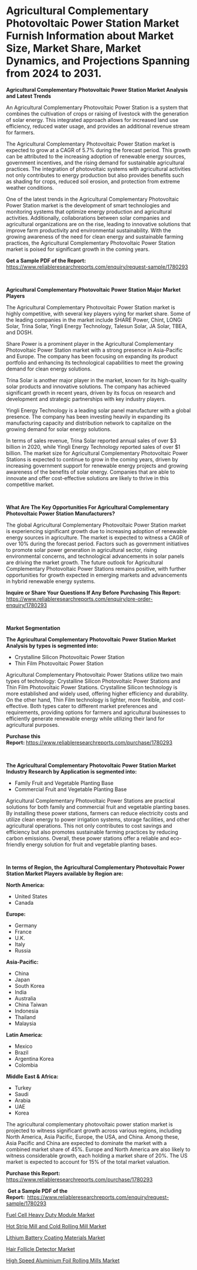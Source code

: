 <p><h1>Agricultural Complementary Photovoltaic Power Station Market Furnish Information about Market Size, Market Share, Market Dynamics, and Projections Spanning from 2024 to 2031.</h1></p><p><strong>Agricultural Complementary Photovoltaic Power Station Market Analysis and Latest Trends</strong></p>
<p><p>An Agricultural Complementary Photovoltaic Power Station is a system that combines the cultivation of crops or raising of livestock with the generation of solar energy. This integrated approach allows for increased land use efficiency, reduced water usage, and provides an additional revenue stream for farmers.</p><p>The Agricultural Complementary Photovoltaic Power Station market is expected to grow at a CAGR of 5.7% during the forecast period. This growth can be attributed to the increasing adoption of renewable energy sources, government incentives, and the rising demand for sustainable agricultural practices. The integration of photovoltaic systems with agricultural activities not only contributes to energy production but also provides benefits such as shading for crops, reduced soil erosion, and protection from extreme weather conditions.</p><p>One of the latest trends in the Agricultural Complementary Photovoltaic Power Station market is the development of smart technologies and monitoring systems that optimize energy production and agricultural activities. Additionally, collaborations between solar companies and agricultural organizations are on the rise, leading to innovative solutions that improve farm productivity and environmental sustainability. With the growing awareness of the need for clean energy and sustainable farming practices, the Agricultural Complementary Photovoltaic Power Station market is poised for significant growth in the coming years.</p></p>
<p><strong>Get a Sample PDF of the Report:&nbsp;</strong> <a href="https://www.reliableresearchreports.com/enquiry/request-sample/1780293">https://www.reliableresearchreports.com/enquiry/request-sample/1780293</a></p>
<p>&nbsp;</p>
<p><strong>Agricultural Complementary Photovoltaic Power Station Major Market Players</strong></p>
<p><p>The Agricultural Complementary Photovoltaic Power Station market is highly competitive, with several key players vying for market share. Some of the leading companies in the market include SHARE Power, Chint, LONGi Solar, Trina Solar, Yingli Energy Technology, Talesun Solar, JA Solar, TBEA, and DOSH.</p><p>Share Power is a prominent player in the Agricultural Complementary Photovoltaic Power Station market with a strong presence in Asia-Pacific and Europe. The company has been focusing on expanding its product portfolio and enhancing its technological capabilities to meet the growing demand for clean energy solutions.</p><p>Trina Solar is another major player in the market, known for its high-quality solar products and innovative solutions. The company has achieved significant growth in recent years, driven by its focus on research and development and strategic partnerships with key industry players.</p><p>Yingli Energy Technology is a leading solar panel manufacturer with a global presence. The company has been investing heavily in expanding its manufacturing capacity and distribution network to capitalize on the growing demand for solar energy solutions.</p><p>In terms of sales revenue, Trina Solar reported annual sales of over $3 billion in 2020, while Yingli Energy Technology reported sales of over $1 billion. The market size for Agricultural Complementary Photovoltaic Power Stations is expected to continue to grow in the coming years, driven by increasing government support for renewable energy projects and growing awareness of the benefits of solar energy. Companies that are able to innovate and offer cost-effective solutions are likely to thrive in this competitive market.</p></p>
<p>&nbsp;</p>
<p><strong>What Are The Key Opportunities For Agricultural Complementary Photovoltaic Power Station Manufacturers?</strong></p>
<p><p>The global Agricultural Complementary Photovoltaic Power Station market is experiencing significant growth due to increasing adoption of renewable energy sources in agriculture. The market is expected to witness a CAGR of over 10% during the forecast period. Factors such as government initiatives to promote solar power generation in agricultural sector, rising environmental concerns, and technological advancements in solar panels are driving the market growth. The future outlook for Agricultural Complementary Photovoltaic Power Stations remains positive, with further opportunities for growth expected in emerging markets and advancements in hybrid renewable energy systems.</p></p>
<p><strong>Inquire or Share Your Questions If Any Before Purchasing This Report:</strong> <a href="https://www.reliableresearchreports.com/enquiry/pre-order-enquiry/1780293">https://www.reliableresearchreports.com/enquiry/pre-order-enquiry/1780293</a></p>
<p>&nbsp;</p>
<p><strong>Market Segmentation</strong></p>
<p><strong>The Agricultural Complementary Photovoltaic Power Station Market Analysis by types is segmented into:</strong></p>
<p><ul><li>Crystalline Silicon Photovoltaic Power Station</li><li>Thin Film Photovoltaic Power Station</li></ul></p>
<p><p>Agricultural Complementary Photovoltaic Power Stations utilize two main types of technology: Crystalline Silicon Photovoltaic Power Stations and Thin Film Photovoltaic Power Stations. Crystalline Silicon technology is more established and widely used, offering higher efficiency and durability. On the other hand, Thin Film technology is lighter, more flexible, and cost-effective. Both types cater to different market preferences and requirements, providing options for farmers and agricultural businesses to efficiently generate renewable energy while utilizing their land for agricultural purposes.</p></p>
<p><strong>Purchase this Report:&nbsp;</strong><a href="https://www.reliableresearchreports.com/purchase/1780293">https://www.reliableresearchreports.com/purchase/1780293</a></p>
<p>&nbsp;</p>
<p><strong>The Agricultural Complementary Photovoltaic Power Station Market Industry Research by Application is segmented into:</strong></p>
<p><ul><li>Family Fruit and Vegetable Planting Base</li><li>Commercial Fruit and Vegetable Planting Base</li></ul></p>
<p><p>Agricultural Complementary Photovoltaic Power Stations are practical solutions for both family and commercial fruit and vegetable planting bases. By installing these power stations, farmers can reduce electricity costs and utilize clean energy to power irrigation systems, storage facilities, and other agricultural operations. This not only contributes to cost savings and efficiency but also promotes sustainable farming practices by reducing carbon emissions. Overall, these power stations offer a reliable and eco-friendly energy solution for fruit and vegetable planting bases.</p></p>
<p>&nbsp;</p>
<p><strong>In terms of Region, the Agricultural Complementary Photovoltaic Power Station Market Players available by Region are:</strong></p>
<p>
    <p> <strong> North America: </strong>
        <ul>
            <li>United States</li>
            <li>Canada</li>
        </ul>
        </p> 
    <p> <strong> Europe: </strong>
        <ul>
            <li>Germany</li>
            <li>France</li>
            <li>U.K.</li>
            <li>Italy</li>
            <li>Russia</li>
        </ul>
        </p> 
    <p> <strong> Asia-Pacific: </strong>
        <ul>
            <li>China</li>
            <li>Japan</li>
            <li>South Korea</li>
            <li>India</li>
            <li>Australia</li>
            <li>China Taiwan</li>
            <li>Indonesia</li>
            <li>Thailand</li>
            <li>Malaysia</li>
        </ul>
        </p> 
    <p> <strong> Latin America: </strong>
        <ul>
            <li>Mexico</li>
            <li>Brazil</li>
            <li>Argentina Korea</li>
            <li>Colombia</li>
        </ul>
        </p> 
    <p> <strong> Middle East & Africa: </strong>
        <ul>
            <li>Turkey</li>
            <li>Saudi</li>
            <li>Arabia</li>
            <li>UAE</li>
            <li>Korea</li>
        </ul>
    </p>
    </p>
<p><p>The agricultural complementary photovoltaic power station market is projected to witness significant growth across various regions, including North America, Asia Pacific, Europe, the USA, and China. Among these, Asia Pacific and China are expected to dominate the market with a combined market share of 45%. Europe and North America are also likely to witness considerable growth, each holding a market share of 20%. The US market is expected to account for 15% of the total market valuation.</p></p>
<p><strong>Purchase this Report: </strong><a href="https://www.reliableresearchreports.com/purchase/1780293">https://www.reliableresearchreports.com/purchase/1780293</a></p>
<p>&nbsp;<strong>Get a Sample PDF of the Report:&nbsp;&nbsp;</strong><a href="https://www.reliableresearchreports.com/enquiry/request-sample/1780293">https://www.reliableresearchreports.com/enquiry/request-sample/1780293</a></p>
<p><strong></strong></p>
<p><p><a href="https://github.com/dimitrishawkinswaynenp91rgz/Market-Research-Report-List-1/blob/main/fuel-cell-heavy-duty-module-market.md">Fuel Cell Heavy Duty Module Market</a></p><p><a href="https://github.com/pizolina/Market-Research-Report-List-3/blob/main/hot-strip-mill-and-cold-rolling-mill-market.md">Hot Strip Mill and Cold Rolling Mill Market</a></p><p><a href="https://github.com/danielneavesallisons03mba/Market-Research-Report-List-1/blob/main/lithium-battery-coating-materials-market.md">Lithium Battery Coating Materials Market</a></p><p><a href="https://github.com/changoleonlaverguenzanoexiste/Market-Research-Report-List-2/blob/main/hair-follicle-detector-market.md">Hair Follicle Detector Market</a></p><p><a href="https://github.com/tamvrosiya/Market-Research-Report-List-2/blob/main/high-speed-aluminium-foil-rolling-mills-market.md">High Speed Aluminium Foil Rolling Mills Market</a></p></p>
